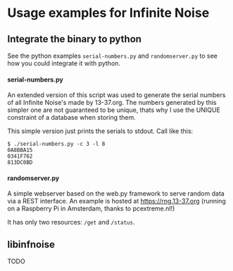 # Usage examples for Infinite Noise

## Integrate the binary to python

See the python examples `serial-numbers.py` and `randomserver.py` to see how you could integrate it with python.

#### serial-numbers.py
An extended version of this script was used to generate the serial numbers of all Infinite Noise's made by 13-37.org. The numbers generated by this simpler one are not guaranteed to be unique, thats why I use the UNIQUE constraint of a database when storing them.

This simple version just prints the serials to stdout. Call like this:

    $ ./serial-numbers.py -c 3 -l 8
    0A8BBA15
    0341F762
    813DC0BD

#### randomserver.py

A simple webserver based on the web.py framework to serve random data via a REST interface. An example is hosted at https://rng.13-37.org (running on a Raspberry Pi in Amsterdam, thanks to pcextreme.nl!)

It has only two resources: `/get` and `/status`. 

## libinfnoise

TODO

